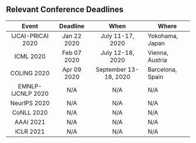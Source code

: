 ## Relevant Conference Deadlines

| Event  |  Deadline  | When  |  Where  |
|:-:|:-:|:-:|---|
| IJCAI-PRICAI 2020  | Jan 22 2020  | July 11-17, 2020  | Yokohama, Japan  |
| ICML 2020  | Feb 07 2020   | July 12-18, 2020  | Vienna, Austria  |
| COLING 2020  |  Apr 09 2020  | September 13-18, 2020  | Barcelona, Spain  |
| EMNLP-IJCNLP 2020  | N/A  | N/A  | N/A  |
| NeurIPS 2020  | N/A  | N/A  | N/A  |
| CoNLL 2020  | N/A  | N/A  | N/A  |
| AAAI 2021  | N/A  | N/A  | N/A  |
| ICLR 2021  | N/A  | N/A  | N/A  |
